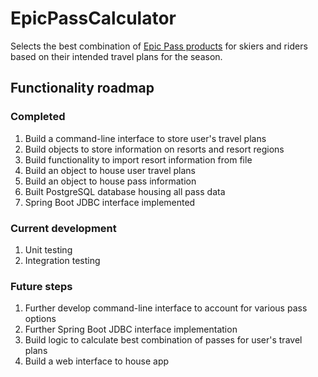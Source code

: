 # EpicPassCalculator

Selects the best combination of [Epic Pass products](https://www.epicpass.com/) for skiers and riders based on their intended travel plans for the season.

## Functionality roadmap

### Completed
1. Build a command-line interface to store user's travel plans
2. Build objects to store information on resorts and resort regions
3. Build functionality to import resort information from file
4. Build an object to house user travel plans
5. Build an object to house pass information
6. Built PostgreSQL database housing all pass data
7. Spring Boot JDBC interface implemented

### Current development
1. Unit testing
2. Integration testing

### Future steps

1. Further develop command-line interface to account for various pass options
2. Further Spring Boot JDBC interface implementation
2. Build logic to calculate best combination of passes for user's travel plans
3. Build a web interface to house app
